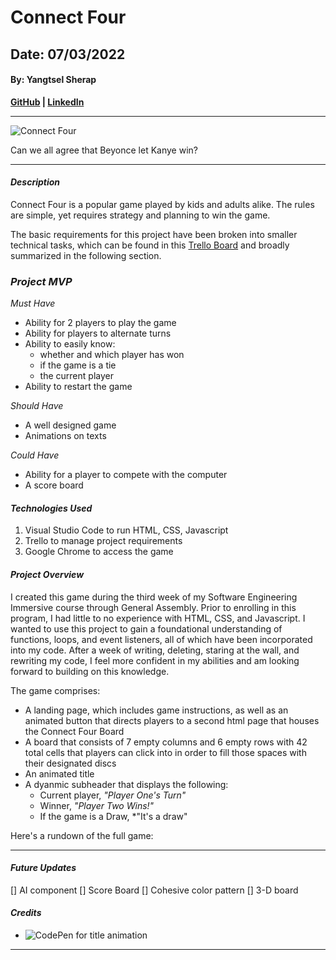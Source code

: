 # Connect Four
## Date: 07/03/2022
#### By: Yangtsel Sherap

**[GitHub](https://github.com/y-sherap) | [LinkedIn](https://www.linkedin.com/in/yangtsel-sherap-51605947/)**

***
![Connect Four](https://preview.redd.it/gl63rh6pj4h51.jpg?auto=webp&s=2b129ab957e4060bdfd7400d909afc2cb8e0ed1f)

Can we all agree that Beyonce let Kanye win?

***

#### *Description*

Connect Four is a popular game played by kids and adults alike. The rules are simple, yet requires strategy and planning to win the game. 

The basic requirements for this project have been broken into smaller technical tasks, which can be found in this [Trello Board](https://trello.com/b/GFrzRcsE/ysherap-project-1) and broadly summarized in the following section.

### *Project MVP*

*Must Have*
* Ability for 2 players to play the game
* Ability for players to alternate turns
* Ability to easily know:
  * whether and which player has won
  * if the game is a tie
  * the current player
* Ability to restart the game

*Should Have*
* A well designed game
* Animations on texts

*Could Have*
* Ability for a player to compete with the computer
* A score board 

#### *Technologies Used*
1. Visual Studio Code to run HTML, CSS, Javascript
2. Trello to manage project requirements 
3. Google Chrome to access the game 

#### *Project Overview*
I created this game during the third week of my Software Engineering Immersive course through General Assembly. Prior to enrolling in this program, I had little to no experience with HTML, CSS, and Javascript. I wanted to use this project to gain a foundational understanding of functions, loops, and event listeners, all of which have been incorporated into my code. After a week of writing, deleting, staring at the wall, and rewriting my code, I feel more confident in my abilities and am looking forward to building on this knowledge. 

The game comprises:
* A landing page, which includes game instructions, as well as an animated button that directs players to a second html page that houses the Connect Four Board
* A board that consists of 7 empty columns and 6 empty rows with 42 total cells that players can click into in order to fill those spaces with their designated discs
* An animated title
* A dyanmic subheader that displays the following:
  * Current player, *"Player One's Turn"*
  * Winner, *"Player Two Wins!"*
  * If the game is a Draw, *"It's a draw"

Here's a rundown of the full game:




***

#### ***Future Updates***
[] AI component
[] Score Board
[] Cohesive color pattern
[] 3-D board 

#### ***Credits***
* ![CodePen](https://codepen.io/bunajianke/pen/NWWdYQJ) for title animation

***
